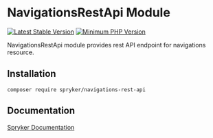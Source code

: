 # NavigationsRestApi Module
[![Latest Stable Version](https://poser.pugx.org/spryker/navigations-rest-api/v/stable.svg)](https://packagist.org/packages/spryker/navigations-rest-api)
[![Minimum PHP Version](https://img.shields.io/badge/php-%3E%3D%208.1-8892BF.svg)](https://php.net/)

NavigationsRestApi module provides rest API endpoint for navigations resource.

## Installation

```
composer require spryker/navigations-rest-api
```

## Documentation

[Spryker Documentation](https://docs.spryker.com)
